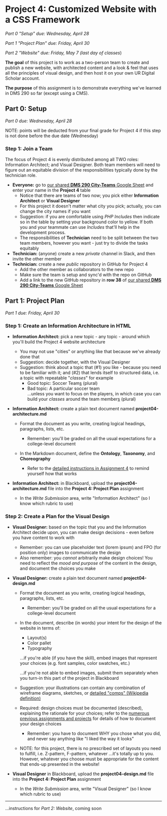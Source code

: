 # Project 4: Customized Website with a CSS Framework

*Part 0 "Setup" due: Wednesday, April 28*

*Part 1 "Project Plan" due: Friday, April 30*

*Part 2 "Website" due: Friday, May 7 (last day of classes*)

**The goal** of this project is to work as a two-person team to create and publish a new website, with architected content and a look & feel that uses all the principles of visual design, and then host it on your own UR Digital Scholar account.

**The purpose** of this assignment is to demonstrate everything we've learned in DMS 290 so far (except using a CMS).

## Part 0: Setup

*Part 0 due: Wednesday, April 28*

NOTE: points will be deducted from your final grade for Project 4 if this step is not done before the due date (Wednesday)

### Step 1: Join a Team

The focus of Project 4 is evenly distributed among all TWO roles: Information Architect; and Visual Designer.  Both team members will need to figure out an equitable division of the responsibilities typically done by the technician role.

- **Everyone:** go to [our shared **DMS 290 City-Teams** Google Sheet](https://docs.google.com/spreadsheets/d/17hWZWyvZobvzQhYiwNjiSP8E1cHAMDaDE1f0p8tx7zs/edit#gid=0) and enter your name in the **Project 4** table
  - Notice that there are teams of two now; you pick either **Information Architect** or **Visual Designer**
  - For this project it doesn't matter what city you pick; actually, you can change the city names if you want
  - Suggestion: if you are comfortable using *PHP Includes* then indicate so in the table by setting your background color to yellow.  If both you and your teammate can use *Includes* that'll help in the development process.
  - The responsibilities of **Technician** need to be split between the two team members, however you want - just try to divide the tasks equitably
- **Technician:** (anyone) create a new *private* channel in Slack, and then invite the other member
- **Technician:** create a new *public* repository in GitHub for Project 4 
  - Add the other member as collaborators to the new repo
  - Make sure the team is setup and sync'd with the repo on GitHub
  - Add a link to the new GitHub repository in **row 38** of [our shared **DMS 290 City-Teams** Google Sheet](https://docs.google.com/spreadsheets/d/17hWZWyvZobvzQhYiwNjiSP8E1cHAMDaDE1f0p8tx7zs/edit#gid=0) 

## Part 1: Project Plan

*Part 1 due: Friday, April 30*

### Step 1: Create an Information Architecture in HTML

- **Information Architect:** pick a new topic - any topic - around which you'll build the Project 4 website architecture
  - You may not use "cities" or anything like that because we've already done that
  - Suggestion: decide together, with the Visual Designer
  - Suggestion: think about a topic that (#1) you like - because you need to be familiar with it; and (#2) that lends itself to structured data, i.e. a topic with repeatable "*classes*" for example
    - Good topic: Soccer Team<u>s</u> (plural)
    - Bad topic: A particular soccer team<br>...unless you want to focus on the players, in which case you can build your *classes* around the team member<u>s</u> (plural)

- **Information Architect:** create a plain text document named **project04-architecture.md**
  - Format the document as you write, creating logical headings, paragraphs, lists, etc. 
    - Remember: you'll be graded on all the usual expectations for a college-level document

  - In the Markdown document, define the **Ontology**, **Taxonomy**, and **Choreography**
    - Refer to the [detailed instructions in Assignment 4](https://docs.csc174.org/assign04-ia-definition/instructions.html#step-2-define-an-information-architecture) to remind yourself how that works
- **Information Architect:** in Blackboard, upload the **project04-architecture.md** file into the **Project 4: Project Plan** assignment 
  - In the *Write Submission* area, write "Information Architect" (so I know which rubric to use) 

### Step 2: Create a Plan for the Visual Design

- **Visual Designer:** based on the topic that you and the Information Architect decide upon, you can make design decisions - even before you have content to work with
  - Remember:  you can use placeholder text (lorem ipsum) and FPO (for position only) images to communicate the design
  - Also remember: you *cannot* arbitrarily make design choices!  You need to reflect the *mood and purpose* of the content in the design, and document the choices you make

- **Visual Designer:** create a plain text document named **project04-design.md**

  - Format the document as you write, creating logical headings, paragraphs, lists, etc. 

    - Remember: you'll be graded on all the usual expectations for a college-level document

  - In the document, describe (in words) your intent for the design of the website in terms of:

    - Layout(s)
    - Color pallet
    - Typography

    ...if you're able (if you have the skill), embed images that represent your choices (e.g. font samples, color swatches, etc.)

    ...if you're not able to embed images, submit them separately when you turn-in this part of the project in Blackboard

  - Suggestion: your illustrations can contain any combination of wireframe diagrams, sketches, or [detailed "comps" (Wikipedia definition)](https://en.wikipedia.org/wiki/Comprehensive_layout)
  - Required: design choices must be documented (described), explaining the rationale for your choices; refer to the [numerous previous assignments and projects](https://docs.csc174.org/schedule.html) for details of how to document your design choices
    - Remember: you have to document WHY you chose what you did, and never say anything like "I liked the way it looks"
  - NOTE: for this project, there is no prescribed set of layouts you need to fulfill, i.e. Z-pattern, F-pattern, whatever ...it's totally up to you.  However, whatever you choose must be appropriate for the content that ends-up presented in the website!

- **Visual Designer** in Blackboard, upload the **project04-design.md** file into the **Project 4: Project Plan** assignment 

  - In the *Write Submission* area, write "Visual Designer" (so I know which rubric to use) 



----

...instructions for *Part 2: Website*, coming soon